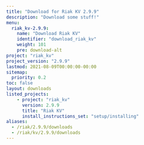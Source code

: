 ```yaml
---
title: "Download for Riak KV 2.9.9"
description: "Download some stuff!"
menu:
  riak_kv-2.9.9:
    name: "Download Riak KV"
    identifier: "download_riak_kv"
    weight: 101
    pre: download-alt
project: "riak_kv"
project_version: "2.9.9"
lastmod: 2021-08-09T00:00:00-00:00
sitemap:
  priority: 0.2
toc: false
layout: downloads
listed_projects:
    - project: "riak_kv"
      version: 2.9.9
      title: "Riak KV"
      install_instructions_set: "setup/installing"
aliases:
  - /riak/2.9.9/downloads
  - /riak/kv/2.9.9/downloads
---
```


